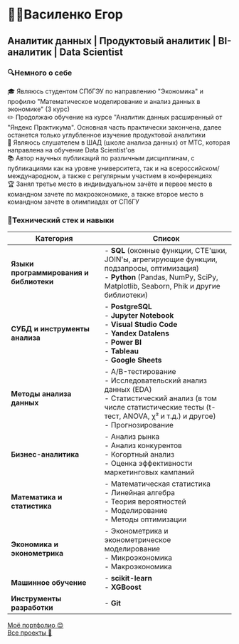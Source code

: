 # 👨‍🎓Василенко Егор 
## Аналитик данных | Продуктовый аналитик | BI-аналитик | Data Scientist
### 🔍Немного о себе
🎓 Являюсь студентом СПбГЭУ по направлению "Экономика" и профилю "Математическое моделирование и анализ данных в экономике" (3 курс) <br>
✏️ Продолжаю обучение на курсе "Аналитик данных расширенный от "Яндекс Практикума". Основная часть практически закончена, далее останется только углубленное изучение продуктовой аналитики <br>
🌱 Являюсь слушателем в ШАД (школе анализа данных) от МТС, которая направлена на обучение Data Scientist'ов <br>
📚 Автор научных публикаций по различным дисциплинам, с публикациями как на уровне университета, так и на всероссийском/международном, а также с регулярным участием в конференциях <br>
🏆 Занял третье место в индивидуальном зачёте и первое место в командном зачете по макроэкономике, а также второе место в командном зачете в олимпиадах от СПбГУ
### 🔧Технический стек и навыки
| **Категория**                                | **Список**                                                                                                                                                                                 |
|----------------------------------------------|--------------------------------------------------------------------------------------------------------------------------------------------------------------------------------------------|
| **Языки программирования и библиотеки**      | - **SQL** (оконные функции, CTE'шки, JOIN'ы, агрегирующие функции, подзапросы, оптимизация)<br/>- **Python** (Pandas, NumPy, SciPy, Matplotlib, Seaborn, Phik и другие библиотеки)         |
| **СУБД и инструменты анализа**               | - **PostgreSQL**<br/>- **Jupyter Notebook**<br/>- **Visual Studio Code**<br/>- **Yandex Datalens**<br/>- **Power BI**<br/>- **Tableau**<br/>- **Google Sheets**                            |
| **Методы анализа данных**                    | - A/B-тестирование<br/>- Исследовательский анализ данных (EDA)<br/>- Статистический анализ (в том числе статистические тесты (t-тест, ANOVA, χ² и т.д.) и другое)  <br/>- Прогнозирование  |
| **Бизнес-аналитика**                         | - Анализ рынка<br/>- Анализ конкурентов<br/>- Когортный анализ<br/>- Оценка эффективности маркетинговых кампаний                                                                           |
| **Математика и статистика**                  | - Математическая статистика<br/>- Линейная алгебра<br/>- Теория вероятностей<br/>- Моделирование<br/>- Методы оптимизации                                                                  |
| **Экономика и эконометрика**                 | - Эконометрика и эконометрическое моделирование<br/>- Микроэкономика<br/>- Макроэкономика                                                                                                  |
| **Машинное обучение**                        | - **scikit-learn**<br/>- **XGBoost**                                                                                                                                                       |
| **Инструменты разработки**                   | - **Git**                                                                                                                                                                                  |

[Моё портфолио 😊](https://github.com/KsyLight/portfolio/tree/main) <br>
[Все проекты 🌟](https://github.com/KsyLight/my_projects)

